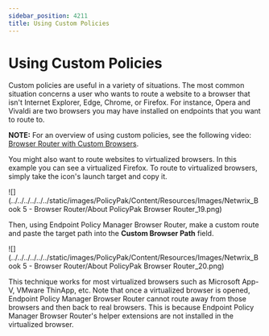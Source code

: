 ```yaml
---
sidebar_position: 4211
title: Using Custom Policies
---
```


# Using Custom Policies

Custom policies are useful in a variety of situations. The most common situation concerns a user who wants to route a website to a browser that isn't Internet Explorer, Edge, Chrome, or Firefox. For instance, Opera and Vivaldi are two browsers you may have installed on endpoints that you want to route to.

**NOTE:** For an overview of using custom policies, see the following video: [Browser Router with Custom Browsers](../../Video/BrowserRouter/CustomBrowsers "Browser Router with Custom Browsers").

You might also want to route websites to virtualized browsers. In this example you can see a virtualized Firefox. To route to virtualized browsers, simply take the icon's launch target and copy it.

![](../../../../../../static/images/PolicyPak/Content/Resources/Images/Netwrix_Book 5 - Browser Router/About PolicyPak Browser Router_19.png)

Then, using Endpoint Policy Manager Browser Router, make a custom route and paste the target path into the **Custom Browser Path** field.

![](../../../../../../static/images/PolicyPak/Content/Resources/Images/Netwrix_Book 5 - Browser Router/About PolicyPak Browser Router_20.png)

This technique works for most virtualized browsers such as Microsoft App-V, VMware ThinApp, etc. Note that once a virtualized browser is opened, Endpoint Policy Manager Browser Router cannot route away from those browsers and then back to real browsers. This is because Endpoint Policy Manager Browser Router's helper extensions are not installed in the virtualized browser.